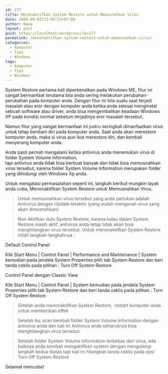 ```yaml
---
id: 177
title: Menonaktifkan System Restore untuk Memusnahkan Virus
date: 2008-09-03T13:09:53+07:00
author: Nana
layout: post
guid: https://localhost/wordpress/?p=177
permalink: /menonaktifkan-system-restore-untuk-memusnahkan-virus/
categories:
  - Komputer
  - Tips
  - Windows
tags:
  - Komputer
  - Tips
  - Windows
---
```

System Restore pertama kali diperkenalkan pada Windows ME, fitur ini sangat bermanfaat terutama bila anda sering melakukan perubahan-perubahan pada komputer anda. Dengan fitur ini bila suatu saat terjadi masalah atau eror dengan komputer anda ketika anda selesai menginstal sebuah software atau driver, anda bisa mengembalikan keadaan Windows XP pada kondisi normal sebelum terjadinya eror masalah tersebut.

Namun fitur yang sangat bermanfaat ini justru seringkali dimanfaatkan virus untuk tetap berdiam diri pada komputer anda. Saat anda akan merestore komputer anda, maka si virus pun ikut merestore diri, dan kembali menyerang komputer anda.

Anda pasti pernah mengalami ketika antivirus anda menemukan virus di folder System Volume Information,  
tapi antivirus anda tidak bisa berbuat banyak dan tidak bisa memusnahkan virus tersebut, karena folder System Volume Information merupakan folder yang dilindungi oleh Windows Xp anda.

Untuk mengatasi permasalahan seperti ini, langkah berikut mungkin layak anda coba, Menonaktifkan System Restore untuk Memusnahkan Virus.

> Untuk memusnahkan virus tersebut yang anda perlukan adalah Antivirus dengan Update terakhir (yang sudah mengenali virus yang akan dimusnahkan)

> Non Aktifkan dulu System Restore, karena kalau dalam System Restore masih aktif, antivirus anda tetap tidak akan bisa menghilangkan virus tersebut. Untuk menonaktifkan System Restore inilah langkah-langkahnya :

Default Control Panel

Klik Start Menu | Control Panel | Performance and Maintenance | System kemudian pada jendela System Properties pilih tab System Restore dan beri tanda ceklis pada pilihan : Turn Off System Restore

Control Panel dengan Classic View

Klik Start Menu | Control Panel | System kemudian pada jendela System Properties pilih tab System Restore dan beri tanda ceklis pada pilihan : Turn Off System Restore

> Setelah anda menonaktifkan System Restore,  restart komputer anda untuk memberikan effek

> Setelah itu, scan kembali folder System Volume Information dengan antivirus anda dan kali ini Antivirus anda seharusnya bisa menghilangkan virus tersebut.

> Setelah folder System Volume Information terbebas dari virus, ada baiknya anda kembali mengaktifkan system dengan mengulangi langkah kedua diatas tapi kali ini hilangkan tanda ceklis pada opsi Turn Off System Restore

Selamat mencoba!